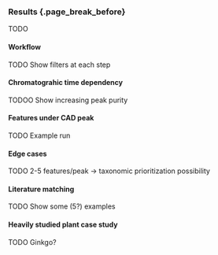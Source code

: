 ### Results {.page_break_before}

TODO

#### Workflow

TODO Show filters at each step

#### Chromatograhic time dependency

TODOO Show increasing peak purity

#### Features under CAD peak

TODO Example run

#### Edge cases 

TODO 2-5 features/peak -> taxonomic prioritization possibility

#### Literature matching

TODO Show some (5?) examples

#### Heavily studied plant case study

TODO Ginkgo?
